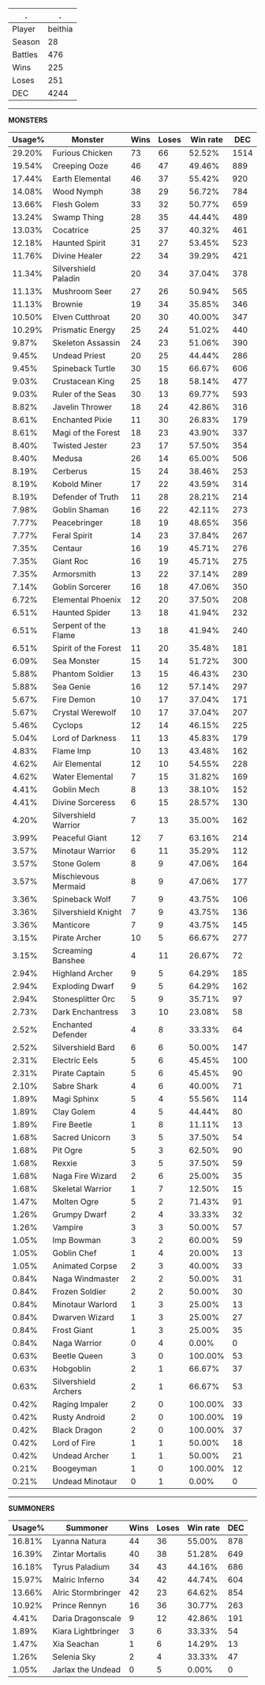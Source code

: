 .|.
|-|-
Player|beithia
Season|28
Battles|476
Wins|225
Loses|251
DEC|4244

---
**MONSTERS**

Usage%|Monster|Wins|Loses|Win rate|DEC|
-|-|-|-|-|-|
29.20%|Furious Chicken|73|66|52.52%|1514|
19.54%|Creeping Ooze|46|47|49.46%|889|
17.44%|Earth Elemental|46|37|55.42%|920|
14.08%|Wood Nymph|38|29|56.72%|784|
13.66%|Flesh Golem|33|32|50.77%|659|
13.24%|Swamp Thing|28|35|44.44%|489|
13.03%|Cocatrice|25|37|40.32%|461|
12.18%|Haunted Spirit|31|27|53.45%|523|
11.76%|Divine Healer|22|34|39.29%|421|
11.34%|Silvershield Paladin|20|34|37.04%|378|
11.13%|Mushroom Seer|27|26|50.94%|565|
11.13%|Brownie|19|34|35.85%|346|
10.50%|Elven Cutthroat|20|30|40.00%|347|
10.29%|Prismatic Energy|25|24|51.02%|440|
9.87%|Skeleton Assassin|24|23|51.06%|390|
9.45%|Undead Priest|20|25|44.44%|286|
9.45%|Spineback Turtle|30|15|66.67%|606|
9.03%|Crustacean King|25|18|58.14%|477|
9.03%|Ruler of the Seas|30|13|69.77%|593|
8.82%|Javelin Thrower|18|24|42.86%|316|
8.61%|Enchanted Pixie|11|30|26.83%|179|
8.61%|Magi of the Forest|18|23|43.90%|337|
8.40%|Twisted Jester|23|17|57.50%|354|
8.40%|Medusa|26|14|65.00%|506|
8.19%|Cerberus|15|24|38.46%|253|
8.19%|Kobold Miner|17|22|43.59%|314|
8.19%|Defender of Truth|11|28|28.21%|214|
7.98%|Goblin Shaman|16|22|42.11%|273|
7.77%|Peacebringer|18|19|48.65%|356|
7.77%|Feral Spirit|14|23|37.84%|267|
7.35%|Centaur|16|19|45.71%|276|
7.35%|Giant Roc|16|19|45.71%|275|
7.35%|Armorsmith|13|22|37.14%|289|
7.14%|Goblin Sorcerer|16|18|47.06%|350|
6.72%|Elemental Phoenix|12|20|37.50%|208|
6.51%|Haunted Spider|13|18|41.94%|232|
6.51%|Serpent of the Flame|13|18|41.94%|240|
6.51%|Spirit of the Forest|11|20|35.48%|181|
6.09%|Sea Monster|15|14|51.72%|300|
5.88%|Phantom Soldier|13|15|46.43%|230|
5.88%|Sea Genie|16|12|57.14%|297|
5.67%|Fire Demon|10|17|37.04%|171|
5.67%|Crystal Werewolf|10|17|37.04%|207|
5.46%|Cyclops|12|14|46.15%|225|
5.04%|Lord of Darkness|11|13|45.83%|179|
4.83%|Flame Imp|10|13|43.48%|162|
4.62%|Air Elemental|12|10|54.55%|228|
4.62%|Water Elemental|7|15|31.82%|169|
4.41%|Goblin Mech|8|13|38.10%|152|
4.41%|Divine Sorceress|6|15|28.57%|130|
4.20%|Silvershield Warrior|7|13|35.00%|162|
3.99%|Peaceful Giant|12|7|63.16%|214|
3.57%|Minotaur Warrior|6|11|35.29%|112|
3.57%|Stone Golem|8|9|47.06%|164|
3.57%|Mischievous Mermaid|8|9|47.06%|177|
3.36%|Spineback Wolf|7|9|43.75%|106|
3.36%|Silvershield Knight|7|9|43.75%|136|
3.36%|Manticore|7|9|43.75%|145|
3.15%|Pirate Archer|10|5|66.67%|277|
3.15%|Screaming Banshee|4|11|26.67%|72|
2.94%|Highland Archer|9|5|64.29%|185|
2.94%|Exploding Dwarf|9|5|64.29%|162|
2.94%|Stonesplitter Orc|5|9|35.71%|97|
2.73%|Dark Enchantress|3|10|23.08%|58|
2.52%|Enchanted Defender|4|8|33.33%|64|
2.52%|Silvershield Bard|6|6|50.00%|147|
2.31%|Electric Eels|5|6|45.45%|100|
2.31%|Pirate Captain|5|6|45.45%|90|
2.10%|Sabre Shark|4|6|40.00%|71|
1.89%|Magi Sphinx|5|4|55.56%|114|
1.89%|Clay Golem|4|5|44.44%|80|
1.89%|Fire Beetle|1|8|11.11%|13|
1.68%|Sacred Unicorn|3|5|37.50%|54|
1.68%|Pit Ogre|5|3|62.50%|90|
1.68%|Rexxie|3|5|37.50%|59|
1.68%|Naga Fire Wizard|2|6|25.00%|35|
1.68%|Skeletal Warrior|1|7|12.50%|15|
1.47%|Molten Ogre|5|2|71.43%|91|
1.26%|Grumpy Dwarf|2|4|33.33%|32|
1.26%|Vampire|3|3|50.00%|57|
1.05%|Imp Bowman|3|2|60.00%|59|
1.05%|Goblin Chef|1|4|20.00%|13|
1.05%|Animated Corpse|2|3|40.00%|33|
0.84%|Naga Windmaster|2|2|50.00%|31|
0.84%|Frozen Soldier|2|2|50.00%|30|
0.84%|Minotaur Warlord|1|3|25.00%|13|
0.84%|Dwarven Wizard|1|3|25.00%|27|
0.84%|Frost Giant|1|3|25.00%|35|
0.84%|Naga Warrior|0|4|0.00%|0|
0.63%|Beetle Queen|3|0|100.00%|53|
0.63%|Hobgoblin|2|1|66.67%|37|
0.63%|Silvershield Archers|2|1|66.67%|53|
0.42%|Raging Impaler|2|0|100.00%|33|
0.42%|Rusty Android|2|0|100.00%|19|
0.42%|Black Dragon|2|0|100.00%|37|
0.42%|Lord of Fire|1|1|50.00%|18|
0.42%|Undead Archer|1|1|50.00%|21|
0.21%|Boogeyman|1|0|100.00%|12|
0.21%|Undead Minotaur|0|1|0.00%|0|

---
**SUMMONERS**

Usage%|Summoner|Wins|Loses|Win rate|DEC|
-|-|-|-|-|-|
16.81%|Lyanna Natura|44|36|55.00%|878|
16.39%|Zintar Mortalis|40|38|51.28%|649|
16.18%|Tyrus Paladium|34|43|44.16%|686|
15.97%|Malric Inferno|34|42|44.74%|604|
13.66%|Alric Stormbringer|42|23|64.62%|854|
10.92%|Prince Rennyn|16|36|30.77%|263|
4.41%|Daria Dragonscale|9|12|42.86%|191|
1.89%|Kiara Lightbringer|3|6|33.33%|54|
1.47%|Xia Seachan|1|6|14.29%|13|
1.26%|Selenia Sky|2|4|33.33%|47|
1.05%|Jarlax the Undead|0|5|0.00%|0|
